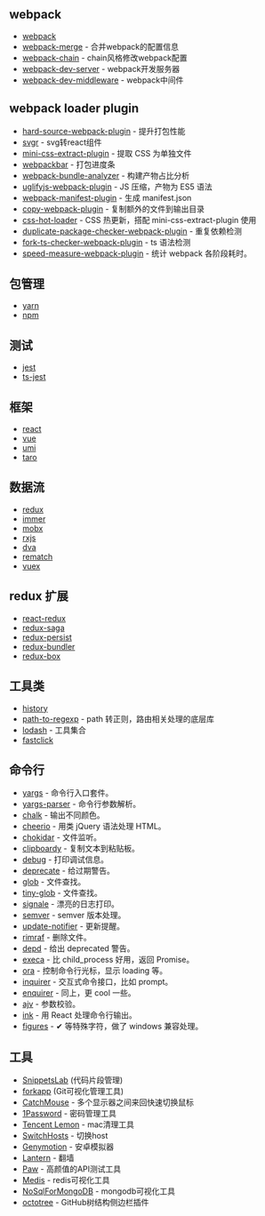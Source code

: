 
## webpack
- [webpack](https://github.com/webpack/webpack) 
- [webpack-merge](https://github.com/survivejs/webpack-merge) - 合并webpack的配置信息
- [webpack-chain](https://github.com/neutrinojs/webpack-chain) - chain风格修改webpack配置
- [webpack-dev-server](https://github.com/webpack/webpack-dev-server) - webpack开发服务器
- [webpack-dev-middleware](https://github.com/webpack/webpack-dev-middleware) - webpack中间件

## webpack loader plugin
- [hard-source-webpack-plugin](https://github.com/mzgoddard/hard-source-webpack-plugin) - 提升打包性能
- [svgr](https://github.com/smooth-code/svgr) - svg转react组件
- [mini-css-extract-plugin](https://github.com/webpack-contrib/mini-css-extract-plugin) - 提取 CSS 为单独文件
- [webpackbar](https://github.com/nuxt/webpackbar) - 打包进度条
- [webpack-bundle-analyzer](https://github.com/webpack-contrib/webpack-bundle-analyzer) - 构建产物占比分析
- [uglifyjs-webpack-plugin](https://github.com/webpack-contrib/terser-webpack-plugin) - JS 压缩，产物为 ES5 语法
- [webpack-manifest-plugin](https://github.com/danethurber/webpack-manifest-plugin) - 生成 manifest.json
- [copy-webpack-plugin](https://github.com/webpack-contrib/copy-webpack-plugin) - 复制额外的文件到输出目录
- [css-hot-loader](https://github.com/shepherdwind/css-hot-loader) - CSS 热更新，搭配 mini-css-extract-plugin 使用
- [duplicate-package-checker-webpack-plugin](https://github.com/darrenscerri/duplicate-package-checker-webpack-plugin) - 重复依赖检测
- [fork-ts-checker-webpack-plugin](https://github.com/Realytics/fork-ts-checker-webpack-plugin) - ts 语法检测
- [speed-measure-webpack-plugin](https://github.com/stephencookdev/speed-measure-webpack-plugin) - 统计 webpack 各阶段耗时。

## 包管理

- [yarn](https://github.com/yarnpkg/yarn)
- [npm](https://github.com/npm/cli)


## 测试

- [jest](https://github.com/facebook/jest)
- [ts-jest](https://github.com/kulshekhar/ts-jest)


## 框架

- [react](https://github.com/facebook/react)
- [vue](https://github.com/vuejs/vue)
- [umi](https://github.com/umijs/umi)
- [taro](https://github.com/NervJS/taro)


## 数据流

- [redux](https://github.com/reduxjs/redux)
- [immer](https://github.com/mweststrate/immer)
- [mobx](https://github.com/mobxjs/mobx)
- [rxjs](https://github.com/ReactiveX/rxjs)
- [dva](https://github.com/dvajs/dva)
- [rematch](https://github.com/rematch/rematch)
- [vuex](https://github.com/vuejs/vuex)


## redux 扩展

- [react-redux](https://github.com/reduxjs/react-redux)
- [redux-saga](https://github.com/redux-saga/redux-saga)
- [redux-persist](https://github.com/rt2zz/redux-persist)
- [redux-bundler](https://github.com/henrikjoreteg/redux-bundler)
- [redux-box](https://github.com/anish000kumar/redux-box)


## 工具类

- [history](https://github.com/ReactTraining/history)
- [path-to-regexp](https://github.com/pillarjs/path-to-regexp) - path 转正则，路由相关处理的底层库
- [lodash](https://github.com/lodash/lodash) - 工具集合
- [fastclick](https://github.com/ftlabs/fastclick)


## 命令行

- [yargs](https://github.com/yargs/yargs) - 命令行入口套件。
- [yargs-parser](https://github.com/yargs/yargs-parser) - 命令行参数解析。
- [chalk](https://github.com/chalk/chalk) - 输出不同颜色。
- [cheerio](https://github.com/cheeriojs/cheerio) - 用类 jQuery 语法处理 HTML。
- [chokidar](https://github.com/paulmillr/chokidar) - 文件监听。
- [clipboardy](https://github.com/sindresorhus/clipboardy) - 复制文本到粘贴板。
- [debug](https://github.com/visionmedia/debug) - 打印调试信息。
- [deprecate](https://github.com/brianc/node-deprecate) - 给过期警告。
- [glob](https://github.com/isaacs/node-glob) - 文件查找。
- [tiny-glob](https://github.com/terkelg/tiny-glob) - 文件查找。
- [signale](https://github.com/klaussinani/signale) - 漂亮的日志打印。
- [semver](https://github.com/npm/node-semver) - semver 版本处理。
- [update-notifier](https://github.com/yeoman/update-notifier) - 更新提醒。
- [rimraf](https://github.com/isaacs/rimraf) - 删除文件。
- [depd](https://github.com/dougwilson/nodejs-depd) - 给出 deprecated 警告。
- [execa](https://github.com/sindresorhus/execa) - 比 child\_process 好用，返回 Promise。
- [ora](https://github.com/sindresorhus/ora) - 控制命令行光标，显示 loading 等。
- [inquirer](https://github.com/SBoudrias/Inquirer.js) - 交互式命令接口，比如 prompt。
- [enquirer](https://github.com/enquirer/enquirer) - 同上，更 cool 一些。
- [ajv](https://github.com/epoberezkin/ajv) - 参数校验。
- [ink](https://github.com/vadimdemedes/ink) - 用 React 处理命令行输出。
- [figures](https://github.com/sindresorhus/figures) - ✔︎ 等特殊字符，做了 windows 兼容处理。

## 工具

 - [SnippetsLab](http://www.renfei.org/snippets-lab/) (代码片段管理) 
 - [forkapp](https://forkapp.io) (Git可视化管理工具)
 - [CatchMouse](http://macappstore.org/catchmouse/) - 多个显示器之间来回快速切换鼠标
 - [1Password](https://1password.com/) - 密码管理工具
 - [Tencent Lemon](https://mac.gj.qq.com/) - mac清理工具
 - [SwitchHosts](https://github.com/oldj/SwitchHosts) - 切换host
 - [Genymotion](https://www.genymotion.com/) - 安卓模拟器
 - [Lantern](https://github.com/getlantern/lantern) - 翻墙
 - [Paw](https://paw.cloud/) - 高颜值的API测试工具
 - [Medis](https://github.com/luin/medis) - redis可视化工具
 - [NoSqlForMongoDB](https://nosqlbooster.com/downloads) - mongodb可视化工具
 - [octotree](https://www.octotree.io/) - GitHub树结构侧边栏插件